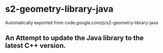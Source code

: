 # s2-geometry-library-java
Automatically exported from code.google.com/p/s2-geometry-library-java

## An Attempt to update the Java library to the latest C++ version. 
